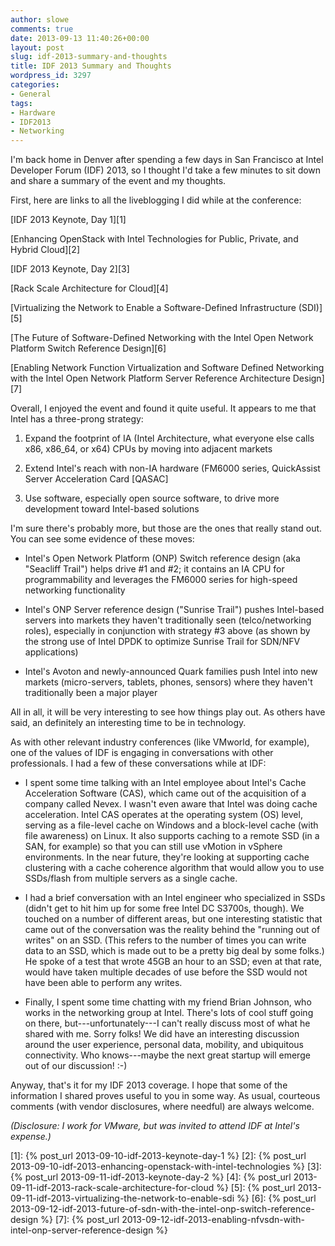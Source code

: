 ```yaml
---
author: slowe
comments: true
date: 2013-09-13 11:40:26+00:00
layout: post
slug: idf-2013-summary-and-thoughts
title: IDF 2013 Summary and Thoughts
wordpress_id: 3297
categories:
- General
tags:
- Hardware
- IDF2013
- Networking
---
```


I'm back home in Denver after spending a few days in San Francisco at Intel Developer Forum (IDF) 2013, so I thought I'd take a few minutes to sit down and share a summary of the event and my thoughts.

First, here are links to all the liveblogging I did while at the conference:

[IDF 2013 Keynote, Day 1][1]  

[Enhancing OpenStack with Intel Technologies for Public, Private, and Hybrid Cloud][2]  

[IDF 2013 Keynote, Day 2][3]  

[Rack Scale Architecture for Cloud][4]  

[Virtualizing the Network to Enable a Software-Defined Infrastructure (SDI)][5]  

[The Future of Software-Defined Networking with the Intel Open Network Platform Switch Reference Design][6]  

[Enabling Network Function Virtualization and Software Defined Networking with the Intel Open Network Platform Server Reference Architecture Design][7]  

Overall, I enjoyed the event and found it quite useful. It appears to me that Intel has a three-prong strategy:

1. Expand the footprint of IA (Intel Architecture, what everyone else calls x86, x86_64, or x64) CPUs by moving into adjacent markets

2. Extend Intel's reach with non-IA hardware (FM6000 series, QuickAssist Server Acceleration Card [QASAC]

3. Use software, especially open source software, to drive more development toward Intel-based solutions

I'm sure there's probably more, but those are the ones that really stand out. You can see some evidence of these moves:

* Intel's Open Network Platform (ONP) Switch reference design (aka "Seacliff Trail") helps drive #1 and #2; it contains an IA CPU for programmability and leverages the FM6000 series for high-speed networking functionality

* Intel's ONP Server reference design ("Sunrise Trail") pushes Intel-based servers into markets they haven't traditionally seen (telco/networking roles), especially in conjunction with strategy #3 above (as shown by the strong use of Intel DPDK to optimize Sunrise Trail for SDN/NFV applications)

* Intel's Avoton and newly-announced Quark families push Intel into new markets (micro-servers, tablets, phones, sensors) where they haven't traditionally been a major player

All in all, it will be very interesting to see how things play out. As others have said, an definitely an interesting time to be in technology.

As with other relevant industry conferences (like VMworld, for example), one of the values of IDF is engaging in conversations with other professionals. I had a few of these conversations while at IDF:

* I spent some time talking with an Intel employee about Intel's Cache Acceleration Software (CAS), which came out of the acquisition of a company called Nevex. I wasn't even aware that Intel was doing cache acceleration. Intel CAS operates at the operating system (OS) level, serving as a file-level cache on Windows and a block-level cache (with file awareness) on Linux. It also supports caching to a remote SSD (in a SAN, for example) so that you can still use vMotion in vSphere environments. In the near future, they're looking at supporting cache clustering with a cache coherence algorithm that would allow you to use SSDs/flash from multiple servers as a single cache.

* I had a brief conversation with an Intel engineer who specialized in SSDs (didn't get to hit him up for some free Intel DC S3700s, though). We touched on a number of different areas, but one interesting statistic that came out of the conversation was the reality behind the "running out of writes" on an SSD. (This refers to the number of times you can write data to an SSD, which is made out to be a pretty big deal by some folks.) He spoke of a test that wrote 45GB an hour to an SSD; even at that rate, would have taken multiple decades of use before the SSD would not have been able to perform any writes.

* Finally, I spent some time chatting with my friend Brian Johnson, who works in the networking group at Intel. There's lots of cool stuff going on there, but---unfortunately---I can't really discuss most of what he shared with me. Sorry folks! We did have an interesting discussion around the user experience, personal data, mobility, and ubiquitous connectivity. Who knows---maybe the next great startup will emerge out of our discussion! :-)

Anyway, that's it for my IDF 2013 coverage. I hope that some of the information I shared proves useful to you in some way. As usual, courteous comments (with vendor disclosures, where needful) are always welcome.

_(Disclosure: I work for VMware, but was invited to attend IDF at Intel's expense.)_

[1]: {% post_url 2013-09-10-idf-2013-keynote-day-1 %}
[2]: {% post_url 2013-09-10-idf-2013-enhancing-openstack-with-intel-technologies %}
[3]: {% post_url 2013-09-11-idf-2013-keynote-day-2 %}
[4]: {% post_url 2013-09-11-idf-2013-rack-scale-architecture-for-cloud %}
[5]: {% post_url 2013-09-11-idf-2013-virtualizing-the-network-to-enable-sdi %}
[6]: {% post_url 2013-09-12-idf-2013-future-of-sdn-with-the-intel-onp-switch-reference-design %}
[7]: {% post_url 2013-09-12-idf-2013-enabling-nfvsdn-with-intel-onp-server-reference-design %}
